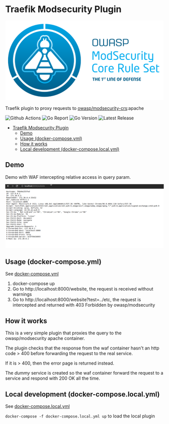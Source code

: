 # Traefik Modsecurity Plugin

![Banner](./img/banner.png)

Traefik plugin to proxy requests to [owasp/modsecurity-crs](https://hub.docker.com/r/owasp/modsecurity-crs):apache

![Github Actions](https://img.shields.io/github/workflow/status/acouvreur/traefik-modsecurity-plugin/Build?style=flat-square)
![Go Report](https://goreportcard.com/badge/github.com/acouvreur/traefik-modsecurity-plugin?style=flat-square)
![Go Version](https://img.shields.io/github/go-mod/go-version/acouvreur/traefik-modsecurity-plugin?style=flat-square)
![Latest Release](https://img.shields.io/github/release/acouvreur/traefik-modsecurity-plugin/all.svg?style=flat-square)


- [Traefik Modsecurity Plugin](#traefik-modsecurity-plugin)
  - [Demo](#demo)
  - [Usage (docker-compose.yml)](#usage-docker-composeyml)
  - [How it works](#how-it-works)
  - [Local development (docker-compose.local.yml)](#local-development-docker-composelocalyml)

## Demo

Demo with WAF intercepting relative access in query param.

![Demo](./img/waf.gif)

## Usage (docker-compose.yml)

See [docker-compose.yml](docker-compose.yml)

1. docker-compose up
2. Go to http://localhost:8000/website, the request is received without warnings
3. Go to http://localhost:8000/website?test=../etc, the request is intercepted and returned with 403 Forbidden by owasp/modsecurity

## How it works

This is a very simple plugin that proxies the query to the owasp/modsecurity apache container.

The plugin checks that the response from the waf container hasn't an http code > 400 before forwarding the request to the real service.

If it is > 400, then the error page is returned instead.

The *dummy* service is created so the waf container forward the request to a service and respond with 200 OK all the time.


## Local development (docker-compose.local.yml)

See [docker-compose.local.yml](docker-compose.local.yml)

`docker-compose -f docker-compose.local.yml up` to load the local plugin